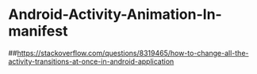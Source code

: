 # Android-Activity-Animation-In-manifest

##https://stackoverflow.com/questions/8319465/how-to-change-all-the-activity-transitions-at-once-in-android-application

<style name="YourTheme" parent="android:Theme.Translucent">
   ...
    <item name="android:windowAnimationStyle">@style/YourAnimation.Activity</item>
</style>

<style name="YourAnimation.Activity" parent="@android:style/Animation.Activity">
    <item name="android:activityOpenEnterAnimation">@anim/slide_in_right</item>
    <item name="android:activityOpenExitAnimation">@anim/slide_out_left</item>
    <item name="android:activityCloseEnterAnimation">@android:anim/slide_in_left</item>
    <item name="android:activityCloseExitAnimation">@android:anim/slide_out_right</item>
</style>

